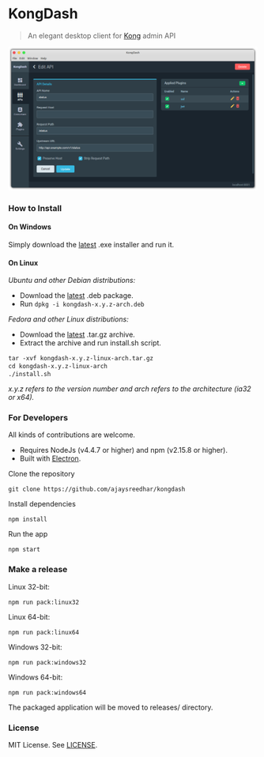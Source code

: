 # KongDash

> An elegant desktop client for [Kong](https://getkong.org/) admin API

[![](screenshot.png)](https://raw.githubusercontent.com/ajaysreedhar/kongdash/master/screenshot.png)

### How to Install

#### On Windows
Simply download the [latest](https://github.com/ajaysreedhar/kongdash/releases) .exe installer and run it.

#### On Linux
_Ubuntu and other Debian distributions:_

- Download the [latest](https://github.com/ajaysreedhar/kongdash/releases) .deb package. 
- Run `dpkg -i kongdash-x.y.z-arch.deb`


_Fedora and other Linux distributions:_

- Download the [latest](https://github.com/ajaysreedhar/kongdash/releases) .tar.gz archive.
- Extract the archive and run install.sh script.

```shell
tar -xvf kongdash-x.y.z-linux-arch.tar.gz
cd kongdash-x.y.z-linux-arch
./install.sh
```

_x.y.z refers to the version number and arch refers to the architecture (ia32 or x64)._

### For Developers
All kinds of contributions are welcome.

- Requires NodeJs (v4.4.7 or higher) and npm (v2.15.8 or higher).
- Built with [Electron](http://electron.atom.io/).

Clone the repository
```shell
git clone https://github.com/ajaysreedhar/kongdash
```

Install dependencies
```shell
npm install
```

Run the app
```shell
npm start
```

### Make a release

Linux 32-bit:
```shell
npm run pack:linux32
```

Linux 64-bit:
```shell
npm run pack:linux64
```

Windows 32-bit:
```shell
npm run pack:windows32
```

Windows 64-bit:
```shell
npm run pack:windows64
```

The packaged application will be moved to releases/ directory.

### License
MIT License. See [LICENSE](LICENSE).
